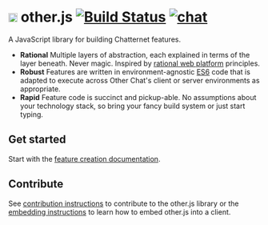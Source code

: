 # <img src="https://web.other.chat/images/favicon.png" height="18" width="18" /> other.js [![Build Status](https://travis-ci.com/other-xyz/other.js.svg?token=96rqAKq1wuu7waxjVyTg&branch=master)](https://travis-ci.com/other-xyz/other.js) [![chat](https://img.shields.io/badge/chat-%23otherjs-919cff.svg)](https://web.other.chat/#/channel/740c2b85b3ad45509a59168891a58f74)

A JavaScript library for building Chatternet features.

* **Rational** Multiple layers of abstraction, each explained in terms of the layer beneath. Never magic. Inspired by [rational web platform](https://docs.google.com/document/d/1ZkV1PpPsJJgdSZOA10Jh0VrThR6D_Q0XWv_2B9-0gGE/edit) principles.
* **Robust** Features are written in environment-agnostic [ES6](http://es6-features.org/) code that is adapted to execute across Other Chat's client or server environments as appropriate.
* **Rapid** Feature code is succinct and pickup-able. No assumptions about your technology stack, so bring your fancy build system or just start typing.

## Get started

Start with the [feature creation documentation](https://apps.other.chat/docs/index.html).

## Contribute

See [contribution instructions](CONTRIBUTING.md) to contribute to the other.js library or the [embedding instructions](EMBEDDING.md) to learn how to embed other.js into a client.
